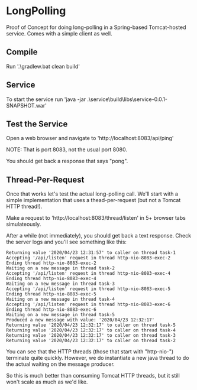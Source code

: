 # LongPolling
Proof of Concept for doing long-polling in a Spring-based Tomcat-hosted service. Comes with a simple client as well.

## Compile

Run '.\gradlew.bat clean build'

## Service
To start the service run 'java -jar .\service\build\libs\service-0.0.1-SNAPSHOT.war'

## Test the Service
Open a web browser and navigate to 'http://localhost:8083/api/ping'

NOTE: That is port 8083, not the usual port 8080.

You should get back a response that says "pong".

## Thread-Per-Request
Once that works let's test the actual long-polling call. We'll start with a simple implementation that uses a thead-per-request (but not a Tomcat HTTP thread!).

Make a request to 'http://localhost:8083/thread/listen' in 5+ browser tabs simulateously.

After a while (not immediately), you should get back a text response. Check the server logs and you'll see something like this:

```
Returning value '2020/04/23 12:31:57' to caller on thread task-1
Accepting '/api/listen' request in thread http-nio-8083-exec-2
Ending thread http-nio-8083-exec-2
Waiting on a new message in thread task-2
Accepting '/api/listen' request in thread http-nio-8083-exec-4
Ending thread http-nio-8083-exec-4
Waiting on a new message in thread task-3
Accepting '/api/listen' request in thread http-nio-8083-exec-5
Ending thread http-nio-8083-exec-5
Waiting on a new message in thread task-4
Accepting '/api/listen' request in thread http-nio-8083-exec-6
Ending thread http-nio-8083-exec-6
Waiting on a new message in thread task-5
Produced a new message with value: '2020/04/23 12:32:17'
Returning value '2020/04/23 12:32:17' to caller on thread task-5
Returning value '2020/04/23 12:32:17' to caller on thread task-4
Returning value '2020/04/23 12:32:17' to caller on thread task-3
Returning value '2020/04/23 12:32:17' to caller on thread task-2
```

You can see that the HTTP threads (those that start with "http-nio-") terminate quite quickly. However, we do instantiate a new java thread to do the actual waiting on the message producer.

So this is much better than consuming Tomcat HTTP threads, but it still won't scale as much as we'd like.


